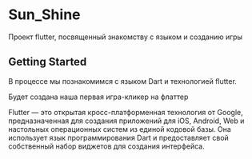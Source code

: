 # Sun_Shine

Проект flutter, посвященный знакомству с языком и созданию игры 

## Getting Started

В процессе мы познакомимся с языком Dart и технологией flutter. 

Будет создана наша первая игра-кликер на флаттер

Flutter — это открытая кросс-платформенная технология от Google, предназначенная для создания приложений для iOS, Android, Web и настольных операционных систем из единой кодовой базы. Она использует язык программирования Dart и предоставляет свой собственный набор виджетов для создания интерфейса.
